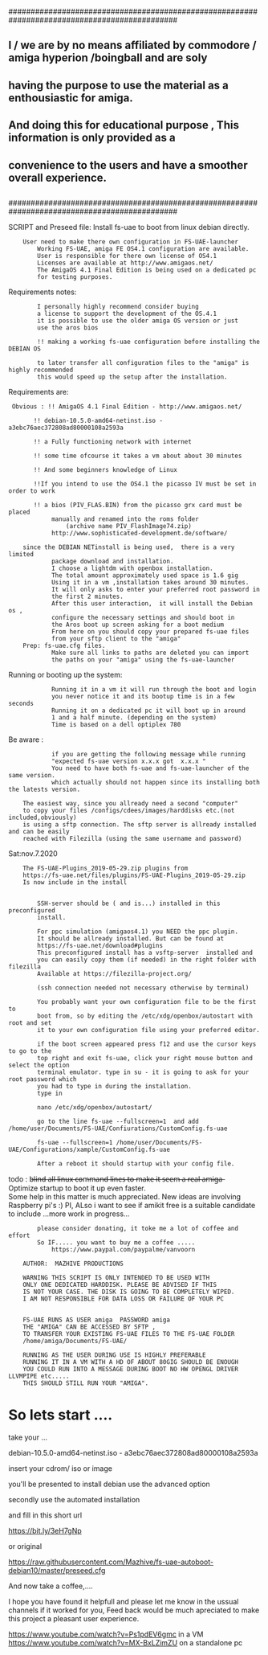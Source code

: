 ##############################################################################################
## I / we are by no means affiliated by commodore / amiga  hyperion /boingball and are soly ##
## having the purpose to use the material as a enthousiastic for amiga.			    ##
## And doing this for educational purpose , This information is only provided as a	    ##
## convenience to the users and have a smoother overall experience.			    ##
##                                                                                          ##
##############################################################################################


		
 SCRIPT and Preseed file:	Install fs-uae to boot from linux debian directly.					
																
		User need to make there own configuration in FS-UAE-launcher	
			Working FS-UAE, amiga FE OS4.1 configuration are available.	
			User is responsible for there own license of OS4.1			
			Licenses are available at http://www.amigaos.net/			
			The AmigaOS 4.1 Final Edition is being used on a dedicated pc	
			for testing purposes.										
																
 Requirements notes:												
			
			I personally highly recommend consider buying			
			a license to support the development of the OS.4.1		
			it is possible to use the older amiga OS version or just		
			use the aros bios									
			
			!! making a working fs-uae configuration before installing the DEBIAN OS 
			
			to later transfer all configuration files to the "amiga" is highly recommended
			this would speed up the setup after the installation.			
 Requirements are:																
																
	 Obvious : !! AmigaOS 4.1 Final Edition - http://www.amigaos.net/	

		   !! debian-10.5.0-amd64-netinst.iso - a3ebc76aec372808ad80000108a2593a	

		   !! a Fully functioning network with internet				
		   
		   !! some time ofcourse it takes a vm about about 30 minutes	
		   
		   !! And some beginners knowledge of Linux				
			
		   !!If you intend to use the OS4.1 the picasso IV must be set in order to work 

		   !! a bios (PIV_FLAS.BIN) from the picasso grx card must be placed	
				manually and renamed into the roms folder				 
					(archive name PIV_FlashImage74.zip)				
				http://www.sophisticated-development.de/software/		
																
		since the DEBIAN NETinstall is being used,  there is a very limited	
				package download and installation.					
				I choose a lightdm with openbox installation.			
				The total amount approximately used space is 1.6 gig		
				Using it in a vm ,installation takes around 30 minutes.		
				It will only asks to enter your preferred root password in	
				the first 2 minutes.									
				After this user interaction,  it will install the Debian os ,			
				configure the necessary settings and should boot in		
				the Aros boot up screen asking for a boot medium		
				From here on you should copy your prepared fs-uae files	
				from your sftp client to the "amiga"						
		Prep: fs-uae.cfg files.								
				Make sure all links to paths are deleted you can import	
				the paths on your "amiga" using the fs-uae-launcher	
																
Running or booting up the system:									
																
				Running it in a vm it will run through the boot and login	
				you never notice it and its bootup time is in a few seconds	
				Running it on a dedicated pc it will boot up in around		
				1 and a half minute. (depending on the system)			
				Time is based on a dell optiplex 780					


Be aware :
				
				if you are getting the following message while running	 
				"expected fs-uae version x.x.x got  x.x.x "				
				You need to have both fs-uae and fs-uae-launcher of the same version.
				which actually should not happen since its installing both the latests version.		
																
		The easiest way, since you allready need a second "computer"		
		to copy your files /configs/cdees/images/harddisks etc.(not included,obviously)	
		is using a sftp connection. The sftp server is allready installed and can be easily
		reached with Filezilla (using the same username and password)
		
Sat:nov.7.2020


		The FS-UAE-Plugins_2019-05-29.zip plugins from 
		https://fs-uae.net/files/plugins/FS-UAE-Plugins_2019-05-29.zip
		Is now include in the install
									
																
			SSH-server should be ( and is...) installed in this preconfigured	
			install.												
												
			For ppc simulation (amigaos4.1) you NEED the ppc plugin.
			It should be allready installed. But can be found at
			https://fs-uae.net/download#plugins		
			This preconfigured install has a vsftp-server  installed and		
			you can easily copy them (if needed) in the right folder with filezilla		
			Available at https://filezilla-project.org/						
												
			(ssh connection needed not necessary otherwise by terminal)	
			
			You probably want your own configuration file to be the first to	
			boot from, so by editing the /etc/xdg/openbox/autostart with root and set	
			it to your own configuration file using your preferred editor.	

			if the boot screen appeared press f12 and use the cursor keys to go to the
			top right and exit fs-uae, click your right mouse button and select the option
			terminal emulator. type in su - it is going to ask for your root password which
			you had to type in during the installation.
			type in   
			
			nano /etc/xdg/openbox/autostart/

			go to the line fs-uae --fullscreen=1  and add /home/user/Documents/FS-UAE/Confiurations/CustomConfig.fs-uae
	
			fs-uae --fullscreen=1 /home/user/Documents/FS-UAE/Configurations/xample/CustomConfig.fs-uae
			
			After a reboot it should startup with your config file.
		
																
																
 todo :	b̶l̶i̶n̶d̶ ̶a̶l̶l̶ ̶l̶i̶n̶u̶x̶ ̶c̶o̶m̶m̶a̶n̶d̶ ̶l̶i̶n̶e̶s̶ ̶t̶o̶ ̶m̶a̶k̶e̶ ̶i̶t̶ ̶s̶e̶e̶m̶ ̶a̶ ̶r̶e̶a̶l̶ ̶a̶m̶i̶g̶a̶		
			Optimize startup to boot it up even faster.					
			Some help in this matter is much appreciated.
			New ideas are involving Raspberry pi's :)
			PI,  ALso i want to see if amikit free is a suitable
			candidate to include ...more work in progress...			
																
			please consider donating, it toke me a lot of coffee and effort	
			So IF..... you want to buy me a coffee .....					
				https://www.paypal.com/paypalme/vanvoorn			
																
		AUTHOR:  MAZHIVE PRODUCTIONS							
																
		WARNING THIS SCRIPT IS ONLY INTENDED TO BE USED WITH		
		ONLY ONE DEDICATED HARDDISK. PLEASE BE ADVISED IF THIS		
		IS NOT YOUR CASE. THE DISK IS GOING TO BE COMPLETELY WIPED.										
		I AM NOT RESPONSIBLE FOR DATA LOSS OR FAILURE OF YOUR PC	
																
														
		FS-UAE RUNS AS USER amiga  PASSWORD amiga					
		THE "AMIGA" CAN BE ACCESSED BY SFTP ,				
		TO TRANSFER YOUR EXISTING FS-UAE FILES TO THE FS-UAE FOLDER	
		/home/amiga/Documents/FS-UAE/
		
		RUNNING AS THE USER DURING USE IS HIGHLY PREFERABLE			
		RUNNING IT IN A VM WITH A HD OF ABOUT 80GIG SHOULD BE ENOUGH
		YOU COULD RUN INTO A MESSAGE DURING BOOT NO HW OPENGL DRIVER LLVMPIPE etc.....
		THIS SHOULD STILL RUN YOUR "AMIGA".


# So lets  start ....	

take your ...

debian-10.5.0-amd64-netinst.iso - a3ebc76aec372808ad80000108a2593a

insert your cdrom/ iso or image

you'll be presented to install debian use the advanced option

secondly use the automated installation 

and fill in this short url

https://bit.ly/3eH7gNp

or original 

https://raw.githubusercontent.com/Mazhive/fs-uae-autoboot-debian10/master/preseed.cfg

And now take a coffee,....


I hope you have found it helpfull and please let me know in the ussual channels if it worked for you,
Feed back would be much apreciated to make this project a pleasant user experience.

https://www.youtube.com/watch?v=Ps1pdEV6gmc in a VM
https://www.youtube.com/watch?v=MX-BxLZimZU on a standalone pc


